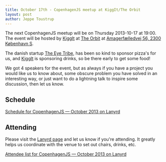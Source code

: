 ```yaml
---
title: October 17th - CopenhagenJS meetup at KiggIt/The Orbit
layout: post
author: Jeppe Toustrup
---
```


The next CopenhagenJS meetup will be on Thursday 2013-10-17 at 19:00. The event will be hosted by [KiggIt](http://kiggit.com/) at [The Orbit](http://symbion.dk/orbit/) at [Amagerfælledvej 56, 2300 København S](http://goo.gl/maps/RjFKM).

The danish startup [The Eye Tribe](http://theeyetribe.com), has been so kind to sponsor pizza's for us, and [KiggIt](http://kiggit.com/) is sponsoring drinks, so be there early to get some food!

We got 4 speakers for the event, but as always if you have a project you would like us to know about, some obscure problem you have solved in an interesting way, or just want to do a lightning talk to inspire some discussion, then let us know.

## Schedule

<div class="lanyrd-target-schedule">
    <a href="http://lanyrd.com/2013/copenhagenjs-october/schedule/"
        class="lanyrd-schedule"
        data-lanyrd-abstracts
        data-lanyrd-truncateabstracts="50"
        data-lanyrd-speakers
        data-lanyrd-speakerlabels>
        Schedule for CopenhagenJS — October 2013 on Lanyrd
    </a>
</div>

## Attending

Please visit the [Lanyrd page](http://lanyrd.com/2013/copenhagenjs-october/) and let us know if you're attending. It greatly helps us coordinate with the venue to set out chairs, drinks, etc.

<div class="lanyrd-target-participants">
    <a href="http://lanyrd.com/2013/copenhagenjs-october/attendees/"
        class="lanyrd-participants"
        data-lanyrd-limit="30">
        Attendee list for CopenhagenJS — October 2013 on Lanyrd
    </a>
</div>
